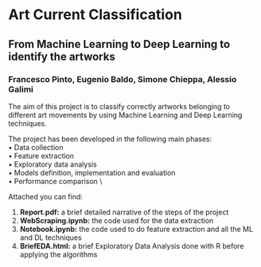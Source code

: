 # Art Current Classification
## From Machine Learning to Deep Learning to identify the artworks
### Francesco Pinto, Eugenio Baldo, Simone Chieppa, Alessio Galimi

The aim of this project is to classify correctly artworks belonging to different art movements by using Machine Learning and Deep Learning techniques.


The project has been developed in the following main phases: \
• Data collection \
• Feature extraction \
• Exploratory data analysis \
• Models definition, implementation and evaluation \
• Performance comparison \


Attached you can find:
1. **Report.pdf:** a brief detailed narrative of the steps of the project
2. **WebScraping.ipynb:** the code used for the data extraction
3. **Notebook.ipynb:** the code used to do feature extraction and all the ML and DL techniques
4. **BriefEDA.html:** a brief Exploratory Data Analysis done with R before applying the algorithms

